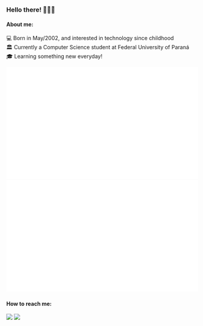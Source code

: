 
### Hello there! 👨🏻‍💻

#### About me:
💻 Born in May/2002, and interested in technology since childhood  
🏛 Currently a Computer Science student at Federal University of Paraná  
🎓 Learning something new everyday!  



<!-- Créditos GitHub-Stats: (https://github.com/jstrieb/github-stats) -->
<a href="https://github.com/Gusta-Luiz/GitHub_Stats">
<img src="https://github.com/Gusta-Luiz/GitHub_Stats/blob/master/generated/overview.svg#gh-dark-mode-only" />
<img src="https://github.com/Gusta-Luiz/GitHub_Stats/blob/master/generated/languages.svg#gh-dark-mode-only" />
</a>

#### How to reach me:  
 <a href="https://www.linkedin.com/in/luiz-gustavo-dalmaz-paquete-530430218/" target="_blank"> <img src="https://img.shields.io/badge/-LinkedIn-blue?style=for-the- badge&logo=linkedin&logoColor=white" target="_blank"></a> 
 <a href="https://instagram.com/pqpgustaffs" target="_blank"> <img src="https://img.shields.io/badge/-Instagram-blueviolet?style=for-the- badge&logo=instagram&logoColor=white" target="_blank"></a> 

